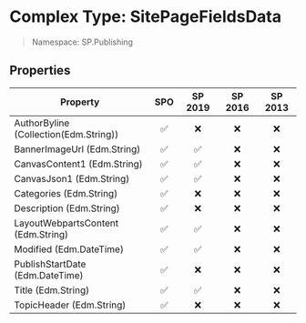 # Complex Type: SitePageFieldsData

> Namespace: SP.Publishing

## Properties

Property | SPO | SP 2019 | SP 2016 | SP 2013
----------|:---:|:-------:|:-------:|:-------:
AuthorByline (Collection(Edm.String)) | ✅ | ❌ | ❌ | ❌
BannerImageUrl (Edm.String) | ✅ | ✅ | ❌ | ❌
CanvasContent1 (Edm.String) | ✅ | ✅ | ❌ | ❌
CanvasJson1 (Edm.String) | ✅ | ✅ | ❌ | ❌
Categories (Edm.String) | ✅ | ❌ | ❌ | ❌
Description (Edm.String) | ✅ | ❌ | ❌ | ❌
LayoutWebpartsContent (Edm.String) | ✅ | ✅ | ❌ | ❌
Modified (Edm.DateTime) | ✅ | ✅ | ❌ | ❌
PublishStartDate (Edm.DateTime) | ✅ | ❌ | ❌ | ❌
Title (Edm.String) | ✅ | ✅ | ❌ | ❌
TopicHeader (Edm.String) | ✅ | ❌ | ❌ | ❌